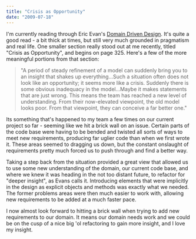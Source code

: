 ```yaml
---
title: "Crisis as Opportunity"
date: "2009-07-18"
---
```


I'm currently reading through Eric Evan's [Domain Driven Design](http://www.amazon.com/Domain-Driven-Design-Tackling-Complexity-Software/dp/0321125215). It's quite a good read - a bit thick at times, but still very much grounded in pragmatism and real life. One smaller section really stood out at me recently, titled "Crisis as Opportunity", and begins on page 325. Here's a few of the more meaningful portions from that section:

> "A period of steady refinement of a model can suddenly bring you to an insight that shakes up everything...Such a situation often does not look like an opportunity; it seems more like a crisis. Suddenly there is some obvious inadequacy in the model...Maybe it makes statements that are just wrong. This means the team has reached a new level of understanding. From their now-elevated viewpoint, the old model looks poor. From that viewpoint, they can conceive a far better one."

Its something that's happened to my team a few times on our current project so far - seeming like we hit a brick wall on an issue. Certain parts of the code base were having to be bended and twisted all sorts of ways to meet new requirements, producing far uglier code than when we first wrote it. These areas seemed to dragging us down, but the constant onslaught of requirements pretty much forced us to push through and find a better way.

Taking a step back from the situation provided a great view that allowed us to use some new understanding of the domain, our current code base, and where we knew it was heading in the not too distant future, to refactor for "deeper insight", as Evans calls it. Introducing elements that were implicitly in the design as explicit objects and methods was exactly what we needed. The former problems areas were then much easier to work with, allowing new requirements to be added at a much faster pace.

I now almost look forward to hitting a brick wall when trying to add new requirements to our domain. It means our domain needs work and we could be on the cusp of a nice big 'ol refactoring to gain more insight, and I love my insight.
